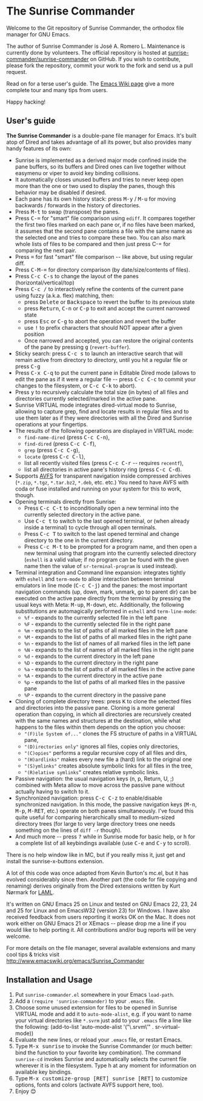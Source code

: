 # The Sunrise Commander

Welcome to the Git repository of Sunrise Commander, the orthodox file manager
for GNU Emacs.

The author of Sunrise Commander is José A. Romero L. Maintenance is currently
done by volunteers. The official repository is hosted at
[sunrise-commander/sunrise-commander](https://github.com/sunrise-commander/sunrise-commander)
on GitHub. If you wish to contribute, please fork the repository, commit your
work to the fork and send us a pull request.

Read on for a terse user's guide. The [Emacs Wiki
page](http://www.emacswiki.org/emacs/Sunrise_Commander) give a more complete
tour and many tips from users.

Happy hacking!

## User's guide

**The Sunrise Commander** is a double-pane file manager for Emacs. It's built atop of Dired and takes advantage of all its power, but also provides many handy features of its own:

 * Sunrise is implemented as a derived major mode confined inside the pane buffers, so its buffers and Dired ones can live together without easymenu or viper to avoid key binding collisions.
 * It automatically closes unused buffers and tries to never keep open more than the one or two used to display the panes, though this behavior may be disabled if desired.
 * Each pane has its own history stack: press <kbd>M-y</kbd> / <kbd>M-u</kbd> for moving backwards / forwards in the history of directories.
 * Press <kbd>M-t</kbd> to swap (transpose) the panes.
 * Press <kbd>C-=</kbd> for "smart" file comparison using `ediff`. It compares together the first two files marked on each pane or, if no files have been marked, it assumes that the second pane contains a file with the same name as the selected one and tries to compare these two. You can also mark whole lists of files to be compared and then just press C-= for comparing the next pair.
 * Press <kbd>=</kbd> for fast "smart" file comparison -- like above, but using regular diff.
 * Press <kbd>C-M-=</kbd> for directory comparison (by date/size/contents of files).
 * Press <kbd>C-c C-s</kbd> to change the layout of the panes (horizontal/vertical/top)
 * Press <kbd>C-c /</kbd> to interactively refine the contents of the current pane using fuzzy (a.k.a. flex) matching, then:
   * press <kbd>Delete</kbd> or <kbd>Backspace</kbd> to revert the buffer to its previous state
   * press <kbd>Return</kbd>, <kbd>C-n</kbd> or <kbd>C-p</kbd> to exit and accept the current narrowed state
   * press <kbd>Esc</kbd> or <kbd>C-g</kbd> to abort the operation and revert the buffer
   * use <kbd>!</kbd> to prefix characters that should NOT appear after a given position
   * Once narrowed and accepted, you can restore the original contents of the pane by pressing <kbd>g</kbd> (`revert-buffer`).
 * Sticky search: press <kbd>C-c s</kbd> to launch an interactive search that will remain active from directory to directory, until you hit a regular file or press <kbd>C-g</kbd>
 * Press <kbd>C-x C-q</kbd> to put the current pane in Editable Dired mode (allows to edit the pane as if it were a regular file -- press <kbd>C-c C-c</kbd> to commit your changes to the filesystem, or <kbd>C-c C-k</kbd> to abort).
 * Press <kbd>y</kbd> to recursively calculate the total size (in bytes) of all files and directories currently selected/marked in the active pane.
 * Sunrise VIRTUAL mode integrates dired-virtual mode to Sunrise, allowing to capture grep, find and locate results in regular files and to use them later as if they were directories with all the Dired and Sunrise operations at your fingertips.
 * The results of the following operations are displayed in VIRTUAL mode:
    * `find-name-dired` (press <kbd>C-c C-n</kbd>),
    * `find-dired`      (press <kbd>C-c C-f</kbd>),
    * `grep`            (press <kbd>C-c C-g</kbd>),
    * `locate`          (press <kbd>C-c C-l</kbd>),
    * list all recently visited files (press <kbd>C-c C-r</kbd> -- requires `recentf`),
    * list all directories in active pane's history ring (press <kbd>C-c C-d</kbd>).
 * Supports [AVFS](http://avf.sourceforge.net/) for transparent navigation inside compressed archives (`*.zip`, `*.tgz`, `*.tar.bz2`, `*.deb`, etc. etc.) You need to have AVFS with coda or fuse installed and running on your system for this to work, though.
 * Opening terminals directly from Sunrise:
    * Press <kbd>C-c C-t</kbd> to inconditionally open a new terminal into the currently selected directory in the active pane.
    * Use <kbd>C-c t</kbd> to switch to the last opened terminal, or (when already inside a terminal) to cycle through all open terminals.
    * Press <kbd>C-c T</kbd> to switch to the last opened terminal and change directory to the one in the current directory.
    * Press <kbd>C-c M-t</kbd> to be prompted for a program name, and then open a new terminal using that program into the currently selected directory (`eshell` is a valid value; if no program can be found with the given name then the value of `sr-terminal-program` is used instead).
 * Terminal integration and Command line expansion: integrates tightly with `eshell` and `term-mode` to allow interaction between terminal emulators in line mode (<kbd>C-c C-j</kbd>) and the panes: the most important navigation commands (up, down, mark, unmark, go to parent dir) can be executed on the active pane directly from the terminal by pressing the usual keys with Meta: <kbd>M-up</kbd>, <kbd>M-down</kbd>, etc. Additionally, the following substitutions are automagically performed in `eshell` and `term-line-mode`:
    * `%f` - expands to the currently selected file in the left pane
    * `%F` - expands to the currently selected file in the right pane
    * `%m` - expands to the list of paths of all marked files in the left pane
    * `%M` - expands to the list of paths of all marked files in the right pane
    * `%n` - expands to the list of names of all marked files in the left pane
    * `%N` - expands to the list of names of all marked files in the right pane
    * `%d` - expands to the current directory in the left pane
    * `%D` - expands to the current directory in the right pane
    * `%a` - expands to the list of paths of all marked files in the active pane
    * `%A` - expands to the current directory in the active pane
    * `%p` - expands to the list of paths of all marked files in the passive pane
    * `%P` - expands to the current directory in the passive pane
 * Cloning of complete directory trees: press <kbd>K</kbd> to clone the selected files and directories into the passive pane. Cloning is a more general operation than copying, in which all directories are recursively created with the same names and structures at the destination, while what happens to the files within them depends on the option you choose:
    * `"(F)ile System of..."` clones the FS structure of paths in a VIRTUAL pane,
    * `"(D)irectories only"` ignores all files, copies only directories,
    * `"(C)opies"` performs a regular recursive copy of all files and dirs,
    * `"(H)ardlinks"` makes every new file a (hard) link to the original one
    * `"(S)ymlinks"` creates absolute symbolic links for all files in the tree,
    * `"(R)elative symlinks”` creates relative symbolic links.
 * Passive navigation: the usual navigation keys (n, p, Return, U, ;) combined with Meta allow to move across the passive pane without actually having to switch to it.
 * Synchronized navigation: press <kbd>C-c C-z</kbd> to enable/disable synchronized navigation. In this mode, the passive navigation keys (<kbd>M-n</kbd>, <kbd>M-p</kbd>, <kbd>M-RET</kbd>, etc.) operate on both panes simultaneously. I've found this quite useful for comparing hierarchically small to medium-sized directory trees (for large to very large directory trees one needs something on the lines of `diff -r` though).
 * And much more -- press <kbd>?</kbd> while in Sunrise mode for basic help, or <kbd>h</kbd> for a complete list of all keybindings available (use <kbd>C-e</kbd> and <kbd>C-y</kbd> to scroll).

There is no help window like in MC, but if you really miss it, just get and install the sunrise-x-buttons extension.

A lot of this code was once adapted from Kevin Burton's mc.el, but it has evolved considerably since then. Another part (the code for file copying and renaming) derives originally from the Dired extensions written by Kurt Nørmark for [LAML](http://www.cs.aau.dk/~normark/scheme/distribution/laml/).

It's written on GNU Emacs 25 on Linux and tested on GNU Emacs 22, 23, 24 and 25 for Linux and on EmacsW32 (version 23) for Windows. I have also received feedback from users reporting it works OK on the Mac. It does not work either on GNU Emacs 21 or XEmacs -- please drop me a line if you would like to help porting it. All contributions and/or bug reports will be very welcome.

For more details on the file manager, several available extensions and many cool tips & tricks visit http://www.emacswiki.org/emacs/Sunrise_Commander

## Installation and Usage

 1. Put `sunrise-commander.el` somewhere in your Emacs `load-path`.
 2. Add a `(require 'sunrise-commander)` to your `.emacs` file.
 3. Choose some unused extension for files to be opened in Sunrise VIRTUAL mode and add it to `auto-mode-alist`, e.g. if you want to name your virtual directories like `*.svrm` just add to your `.emacs` file a line like the following:
       (add-to-list 'auto-mode-alist '("\\.srvm\\'" . sr-virtual-mode))
 4. Evaluate the new lines, or reload your `.emacs` file, or restart Emacs.
 5. Type <kbd>M-x sunrise</kbd> to invoke the Sunrise Commander (or much better: bind the function to your favorite key combination). The command `sunrise-cd` invokes Sunrise and automatically selects the current file wherever it is in the filesystem. Type h at any moment for information on available key bindings.
 6. Type <kbd>M-x customize-group [RET] sunrise [RET]</kbd> to customize options, fonts and colors (activate AVFS support here, too).
 7. Enjoy 😊
